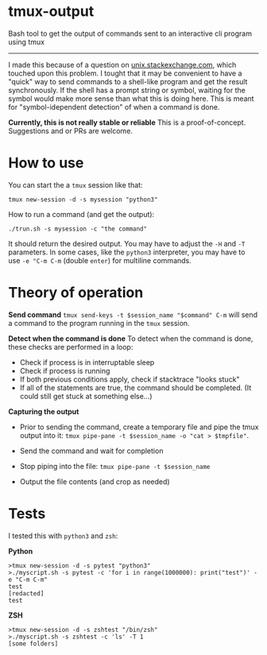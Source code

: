 # tmux-output
Bash tool to get the output of commands sent to an interactive cli program using tmux

-------

I made this because of a question on [unix.stackexchange.com](https://unix.stackexchange.com/questions/543206/read-output-from-screen), which touched upon this problem.
I tought that it may be convenient to have a "quick" way to send commands to a shell-like program and get the result synchronously. If the shell has a prompt string or symbol, waiting for the symbol would make more sense than what this is doing here. This is meant for "symbol-idependent detection" of when a command is done.

**Currently, this is not really stable or reliable**
This is a proof-of-concept. Suggestions and or PRs are welcome.
 
# How to use

You can start the a `tmux` session like that:

    tmux new-session -d -s mysession "python3"

How to run a command (and get the output):

    ./trun.sh -s mysession -c "the command"

It should return the desired output. You may have to adjust the `-H` and `-T` parameters. In some cases, like the `python3` interpreter, you may have to use `-e "C-m C-m` (double `enter`) for multiline commands.

# Theory of operation

**Send command**
`tmux send-keys -t $session_name "$command" C-m` will send a command to the program running in the `tmux` session.

**Detect when the command is done**
To detect when the command is done, these checks are performed in a loop:
- Check if process is in interruptable sleep
- Check if process is running
- If both previous conditions apply, check if stacktrace "looks stuck"
- If all of the statements are true, the command should be completed. (It could still get stuck at something else...)

**Capturing the output**

- Prior to sending the command, create a temporary file and pipe the tmux output into it: `tmux pipe-pane -t $session_name -o "cat > $tmpfile"`.

- Send the command and wait for completion

- Stop piping into the file: `tmux pipe-pane -t $session_name`

- Output the file contents (and crop as needed)

# Tests
I tested this with `python3` and `zsh`:

**Python**

    >tmux new-session -d -s pytest "python3"
    >./myscript.sh -s pytest -c 'for i in range(1000000): print("test")' -e "C-m C-m"
    test
    [redacted]
    test

**ZSH**

    >tmux new-session -d -s zshtest "/bin/zsh"
    >./myscript.sh -s zshtest -c 'ls' -T 1
    [some folders]
